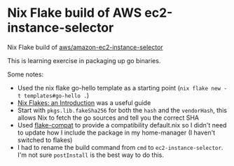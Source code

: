 # Nix Flake build of AWS ec2-instance-selector

Nix Flake build of [aws/amazon-ec2-instance-selector](https://github.com/aws/amazon-ec2-instance-selector)

This is learning exercise in packaging up go binaries.

Some notes:
- Used the nix flake go-hello template as a starting point (`nix flake new -t templates#go-hello .`)
- [Nix Flakes: an Introduction](https://xeiaso.net/blog/nix-flakes-1-2022-02-21) was a useful guide
- Start with `pkgs.lib.fakeSha256` for both the `hash` and the `vendorHash`, this allows Nix to fetch the go sources and tell you the correct SHA
- Used [flake-compat](https://github.com/edolstra/flake-compat) to provide a compatibility default.nix so I didn't need to update how I include the package in my home-manager (I haven't switched to flakes)
- I had to rename the build command from `cmd` to `ec2-instance-selector`. I'm not sure `postInstall` is the best way to do this.
